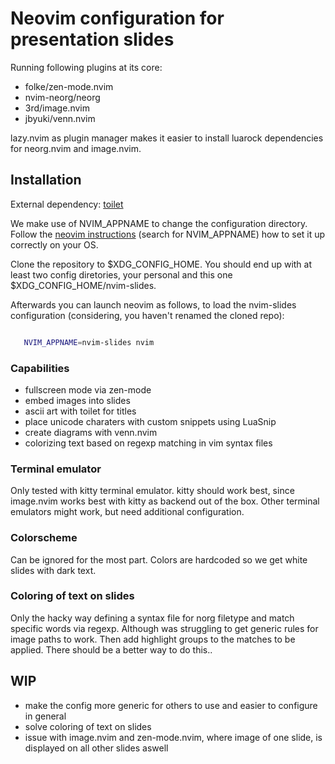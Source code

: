 # Neovim configuration for presentation slides

Running following plugins at its core:

- folke/zen-mode.nvim
- nvim-neorg/neorg
- 3rd/image.nvim
- jbyuki/venn.nvim

lazy.nvim as plugin manager makes it easier to install luarock dependencies
for neorg.nvim and image.nvim.

## Installation
External dependency:
[toilet](https://github.com/cacalabs/toilet)

We make use of NVIM_APPNAME to change the configuration directory.
Follow the [neovim instructions](https://neovim.io/doc/user/starting.html)
(search for NVIM_APPNAME) how to set it up correctly on your OS.

Clone the repository to $XDG_CONFIG_HOME.
You should end up with at least two config diretories, your personal and this one
$XDG_CONFIG_HOME/nvim-slides.

Afterwards you can launch neovim as follows, to load the nvim-slides configuration
(considering, you haven't renamed the cloned repo):
```bash

   NVIM_APPNAME=nvim-slides nvim
```
### Capabilities
- fullscreen mode via zen-mode
- embed images into slides
- ascii art with toilet for titles
- place unicode charaters with custom snippets using LuaSnip
- create diagrams with venn.nvim
- colorizing text based on regexp matching in vim syntax files


### Terminal emulator

Only tested with kitty terminal emulator. kitty should work
best, since image.nvim works best with kitty as backend out of the box.
Other terminal emulators might work, but need additional configuration.

### Colorscheme

Can be ignored for the most part. Colors are hardcoded so we get white slides
with dark text.

### Coloring of text on slides

Only the hacky way defining a syntax file for norg filetype and match specific
words via regexp. Although was struggling to get generic rules for image paths
to work. Then add highlight groups to the matches to be applied.
There should be a better way to do this..

## WIP
- make the config more generic for others to use and easier to configure in general
- solve coloring of text on slides
- issue with image.nvim and zen-mode.nvim, where image of one slide, is displayed
  on all other slides aswell
